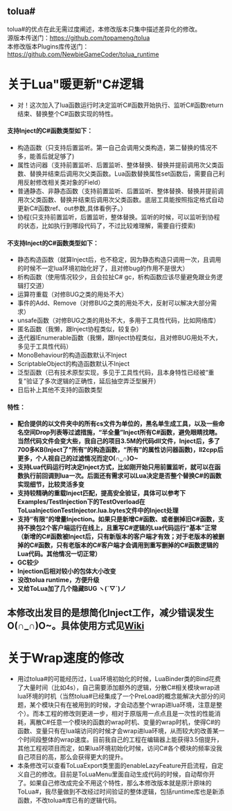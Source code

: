 ## tolua#
tolua#的优点在此无需过度阐述，本修改版本只集中描述差异化的修改。<br>
源版本传送门：https://github.com/topameng/tolua<br>
本修改版本Plugins库传送门：https://github.com/NewbieGameCoder/tolua_runtime

# 关于Lua"暖更新"C#逻辑
* 对！这次加入了lua函数运行时决定监听C#函数开始执行、监听C#函数return结束、替换整个C#函数实现的特性。 <br>
#### 支持Inject的C#函数类型如下：<br>
 * 构造函数（只支持后置监听。第一自己会调用父类构造，第二替换的情况不多，能善后就足够了)<br>
 * 属性访问器（支持前置监听、后置监听、整体替换、替换并提前调用次父类函数、替换并结束后调用次父类函数。Lua函数替换属性set函数后，需要自己利用反射修改相关类对象的Field）<br>
 * 普通静态、非静态函数（支持前置监听、后置监听、整体替换、替换并提前调用次父类函数、替换并结束后调用次父类函数。底层工具能按照指定格式自动更新C#函数ref、out参数,具体看例子。）<br>
 * 协程(只支持前置监听，后置监听，整体替换。监听的时候，可以监听到协程的状态，比如执行到哪段代码了，不过比较难理解，需要自行摸索)<br>
#### 不支持Inject的C#函数类型如下：<br>
 * 静态构造函数（就算Inject后，也不稳定，因为静态构造只调用一次，且调用的时候不一定lua环境初始化好了，且对修bug的作用不是很大）<br>
 * 析构函数（使用情况较少，且会拉扯C# gc，析构函数应该尽量避免跟业务逻辑打交道）<br>
 * 运算符重载（对修BUG之类的用处不大）<br>
 * 事件的Add、Remove（对修BUG之类的用处不大，反射可以解决大部分需求）<br>
 * unsafe函数（对修BUG之类的用处不大，多用于工具性代码，比如网络库）<br>
 * 匿名函数（我懒，跟Inject协程类似，较复杂）<br>
 * 迭代器IEnumerable函数（我懒，跟Inject协程类似，且对修BUG用处不大，多见于工具性代码）<br>
 * MonoBehaviour的构造函数默认不Inject<br>
 * ScriptableObject的构造函数默认不Inject<br>
 * 泛型函数（已有技术原型实现，多见于工具性代码，且本身特性已经被“重复”验证了多次逻辑的正确性，延后抽空弄泛型展开）<br>
 * 日后补上其他不支持的函数类型<br>
#### 特性：<br>
* **配合提供的以文件夹中的所有cs文件为单位的，黑名单生成工具，以及一些命名空间Drop列表等过滤措施，“半全量”Inject所有C#函数，避免眼睛找瞎。当然代码文件会变大些，我自己的项目3.5M的代码dll文件，Inject后，多了700多KB(Inject了“所有”的构造函数，“所有”的属性访问器函数)，Il2cpp后更多，个人视自己的过滤情况而定O(∩_∩)O~**<br>
* **支持Lua代码运行时决定Inject方式，比如刚开始只用前置监听，就可以在函数执行前回调到lua一次。后面还有需求可以Lua决定是否整个替换C#的函数实现细节，比较灵活多变**<br>
* **支持较精确的重载Inject匹配，提高安全验证，具体可以参考下Examples/TestInjection下的TestOverload在ToLuaInjectionTestInjector.lua.bytes文件中的Inject处理**<br>
* **支持“有限”的增量Injection。如果只是新增C#函数、或者删掉旧C#函数，支持不换包2个客户端运行在线上，且重写C#逻辑的Lua代码运行“基本”正常（新增的C#函数被Inject后，只有新版本的客户端才有效；对于老版本的被删掉的C#函数，只有老版本的C#客户端才会调用到重写删掉的C#函数逻辑的Lua代码。其他情况一切正常）**<br>
* **GC较少**<br>
* **Injection后相对较小的包体大小改变**<br>
* **没改tolua runtime，方便升级**<br>
* **又给ToLua加了几个隐藏BUG ヽ(ˋ▽ˊ)ノ**<br>

## 本修改出发目的是想简化Inject工作，减少错误发生O(∩_∩)O~。具体使用方式见[Wiki](https://github.com/NewbieGameCoder/tolua/wiki/%E4%BD%BF%E7%94%A8%E8%AF%B4%E6%98%8E)

# 关于Wrap速度的修改
* 用过tolua#的可能经历过，Lua环境初始化的时候，LuaBinder类的Bind花费了大量时间（比如4s），自己需要添加额外的逻辑，分散C#相关模块wrap进lua环境的时机（当然tolua#已经集成了一个PreLoad的概念能解决大部分的问题，某个模块只有在被用到的时候，才会动态整个wrap进lua环境，注意是整个）。而本工程的修改则更进一步，相对于原版用一点点且是一次性的性能消耗，离散C#任意一个模块的函数的wrap时机、变量的wrap时机，使得C#的函数、变量只有在lua端访问的时候才会wrap进lua环境，从而较大的改善某一个时间段整体的wrap速度。目前我自己的工程在编辑器上能获得3.5倍提升，其他工程视项目而定，如果lua环境初始化时候，访问C#各个模块的频率没我自己项目的高，那么会获得更大的提升。<br>
* 本条修改可以查看ToLuaExport类里面的enableLazyFeature开启流程，自定义自己的修改。目前是ToLuaMenu里面自动生成代码的时候，自动帮你开了。如果自己修改成完全不用这个特性，那么本修改版本就是原汁原味的ToLua#，我尽量做到不改经过时间验证的整体逻辑，包括runtime库也是新添函数，不改tolua#库已有的逻辑代码。<br>

